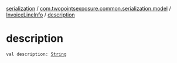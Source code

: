 [serialization](../../index.md) / [com.twopointsexposure.common.serialization.model](../index.md) / [InvoiceLineInfo](index.md) / [description](./description.md)

# description

`val description: `[`String`](https://kotlinlang.org/api/latest/jvm/stdlib/kotlin/-string/index.html)